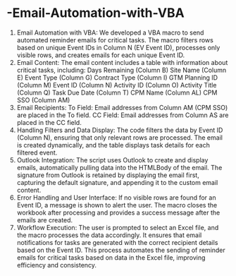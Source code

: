 # -Email-Automation-with-VBA
1. Email Automation with VBA:
We developed a VBA macro to send automated reminder emails for critical tasks.
The macro filters rows based on unique Event IDs in Column N (EV Event ID), processes only visible rows, and creates emails for each unique Event ID.
2. Email Content:
The email content includes a table with information about critical tasks, including:
Days Remaining (Column B)
Site Name (Column E)
Event Type (Column G)
Contract Type (Column I)
GTM Planning ID (Column M)
Event ID (Column N)
Activity ID (Column O)
Activity Title (Column Q)
Task Due Date (Column T)
CPM Name (Column AL)
CPM SSO (Column AM)
3. Email Recipients:
To Field: Email addresses from Column AM (CPM SSO) are placed in the To field.
CC Field: Email addresses from Column AS are placed in the CC field.
4. Handling Filters and Data Display:
The code filters the data by Event ID (Column N), ensuring that only relevant rows are processed.
The email is created dynamically, and the table displays task details for each filtered event.
5. Outlook Integration:
The script uses Outlook to create and display emails, automatically pulling data into the HTMLBody of the email.
The signature from Outlook is retained by displaying the email first, capturing the default signature, and appending it to the custom email content.
6. Error Handling and User Interface:
If no visible rows are found for an Event ID, a message is shown to alert the user.
The macro closes the workbook after processing and provides a success message after the emails are created.
7. Workflow Execution:
The user is prompted to select an Excel file, and the macro processes the data accordingly.
It ensures that email notifications for tasks are generated with the correct recipient details based on the Event ID.
This process automates the sending of reminder emails for critical tasks based on data in the Excel file, improving efficiency and consistency.
